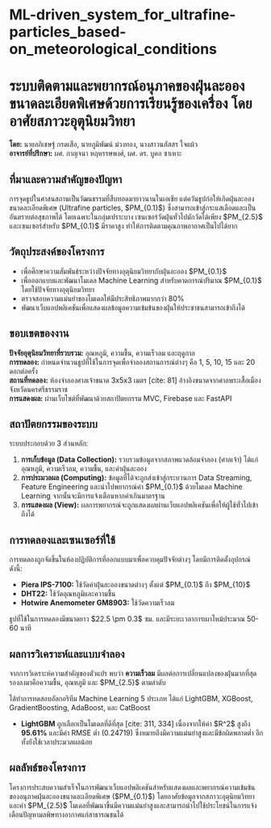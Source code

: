 # ML-driven_system_for_ultrafine-particles_based-on_meteorological_conditions
<h1>ระบบติดตามและพยากรณ์อนุภาคของฝุ่นละอองขนาดละเอียดพิเศษด้วยการเรียนรู้ของเครื่อง โดยอาศัยสภาวะอุตุนิยมวิทยา</h1>
    <p>
        <b>โดย:</b> นายอภิเชษฐ์ กรดเสือ, นายภูมิพัฒน์ ม่วงทอง, นางสาวนภัสสร ใจแผ้ว <br>
        <b>อาจารย์ที่ปรึกษา:</b> ผศ. กาญจนา หฤหรรษพงศ์, ผศ. ดร. บูคอ ซาเหาะ
    </p>
    <h2>ที่มาและความสำคัญของปัญหา</h2>
    <p>
        การจุดธูปในศาสนสถานเป็นวัฒนธรรมที่สืบทอดมายาวนานในเอเชีย  แต่ควันธูปก่อให้เกิดฝุ่นละอองขนาดละเอียดพิเศษ (Ultrafine particles, $PM_{0.1}$) ซึ่งสามารถเข้าสู่กระแสเลือดและเป็นอันตรายต่อสุขภาพได้  โดยเฉพาะในกลุ่มเปราะบาง  เซนเซอร์วัดฝุ่นทั่วไปมักวัดได้เพียง $PM_{2.5}$ และเซนเซอร์สำหรับ $PM_{0.1}$ มีราคาสูง ทำให้การติดตามคุณภาพอากาศเป็นไปได้ยาก 
    </p>
    <h2>วัตถุประสงค์ของโครงการ</h2>
    <ul>
        <li>เพื่อศึกษาความสัมพันธ์ระหว่างปัจจัยทางอุตุนิยมวิทยากับฝุ่นละออง $PM_{0.1}$ </li>
        <li>เพื่อออกแบบและพัฒนาโมเดล Machine Learning สำหรับคาดการณ์ปริมาณ $PM_{0.1}$ โดยใช้ปัจจัยทางอุตุนิยมวิทยา </li>
        <li>ตรวจสอบความแม่นยำของโมเดลให้มีประสิทธิภาพมากกว่า 80% </li>
        <li>พัฒนาเว็บแอปพลิเคชันเพื่อแสดงผลข้อมูลความเข้มข้นของฝุ่นให้ประชาชนสามารถเข้าถึงได้ </li>
    </ul>
    <h2>ขอบเขตของงาน</h2>
    <p>
        <b>ปัจจัยอุตุนิยมวิทยาที่รวบรวม:</b> อุณหภูมิ, ความชื้น, ความเร็วลม และฤดูกาล <br>
        <b>การทดลอง:</b> กำหนดจำนวนธูปที่ใช้ในการจุดเพื่อจำลองสถานการณ์ต่างๆ คือ 1, 5, 10, 15 และ 20 ดอกต่อครั้ง  <br>
        <b>สถานที่ทดลอง:</b> ห้องจำลองศาลเจ้าขนาด 3x5x3 เมตร [cite: 81] อ้างอิงขนาดจากศาลพระเสื้อเมือง จังหวัดนครศรีธรรมราช  <br>
        <b>การแสดงผล:</b> ผ่านเว็บไซต์ที่พัฒนาด้วยสถาปัตยกรรม MVC, Firebase และ FastAPI 
    </p>
    <h2>สถาปัตยกรรมของระบบ</h2>
    <p>
        ระบบประกอบด้วย 3 ส่วนหลัก:
    </p>
    <ol>
        <li><b>การเก็บข้อมูล (Data Collection):</b> รวบรวมข้อมูลจากสภาพแวดล้อมจำลอง (ศาลเจ้า) ได้แก่ อุณหภูมิ, ความเร็วลม, ความชื้น, และค่าฝุ่นละออง </li>
        <li><b>การประมวลผล (Computing):</b> ข้อมูลที่ได้จะถูกส่งเข้าสู่กระบวนการ Data Streaming, Feature Engineering และนำไปพยากรณ์ค่า $PM_{0.1}$ ด้วยโมเดล Machine Learning จากนั้นจะมีการแจ้งเตือนหากค่าเกินมาตรฐาน </li>
        <li><b>การแสดงผล (View):</b> ผลการพยากรณ์จะถูกแสดงผลผ่านเว็บแอปพลิเคชันเพื่อให้ผู้ใช้ทั่วไปเข้าถึงได้ </li>
    </ol>
    <h2>การทดลองและเซนเซอร์ที่ใช้</h2>
    <p>
        การทดลองถูกจัดขึ้นในห้องปฏิบัติการที่ออกแบบมาเพื่อควบคุมปัจจัยต่างๆ โดยมีการติดตั้งอุปกรณ์ดังนี้:
    </p>
    <ul>
        <li><b>Piera IPS-7100:</b> ใช้วัดค่าฝุ่นละอองขนาดต่างๆ ตั้งแต่ $PM_{0.1}$ ถึง $PM_{10}$ </li>
        <li><b>DHT22:</b> ใช้วัดอุณหภูมิและความชื้น </li>
        <li><b>Hotwire Anemometer GM8903:</b> ใช้วัดความเร็วลม </li>
    </ul>
    <p>
        ธูปที่ใช้ในการทดลองมีขนาดยาว $22.5 \pm 0.3$ ซม. และมีระยะเวลาการเผาไหม้ประมาณ 50-60 นาที 
    </p>
     <h2>ผลการวิเคราะห์และแบบจำลอง</h2>
    <p>
        จากการวิเคราะห์ความสำคัญของตัวแปร พบว่า <b>ความเร็วลม</b> มีผลต่อการเปลี่ยนแปลงของฝุ่นมากที่สุด รองลงมาคือความชื้น, อุณหภูมิ และ $PM_{2.5}$ ตามลำดับ
    </p>
    <p>
        ได้ทำการทดสอบอัลกอริทึม Machine Learning 5 ประเภท ได้แก่ LightGBM, XGBoost, GradientBoosting, AdaBoost, และ CatBoost
    </p>
    <ul>
        <li><b>LightGBM</b> ถูกเลือกเป็นโมเดลที่ดีที่สุด [cite: 311, 334] เนื่องจากให้ค่า $R^2$ สูงถึง <b>95.61%</b> และมีค่า RMSE ต่ำ (0.24719) ซึ่งหมายถึงมีความแม่นยำสูงและมีข้อผิดพลาดต่ำ  อีกทั้งยังใช้เวลาประมวลผลน้อย </li>
    </ul>
    <h2>ผลลัพธ์ของโครงการ</h2>
    <p>
        โครงการประสบความสำเร็จในการพัฒนาเว็บแอปพลิเคชันสำหรับแสดงผลและพยากรณ์ความเข้มข้นของอนุภาคฝุ่นละอองขนาดละเอียดพิเศษ ($PM_{0.1}$) โดยอาศัยข้อมูลจากสภาวะอุตุนิยมวิทยาและค่า $PM_{2.5}$  โมเดลที่พัฒนาขึ้นมีความแม่นยำสูงและสามารถนำไปใช้ประโยชน์ในการแจ้งเตือนปัญหามลพิษทางอากาศแก่สาธารณชนได้ 
    </p>
